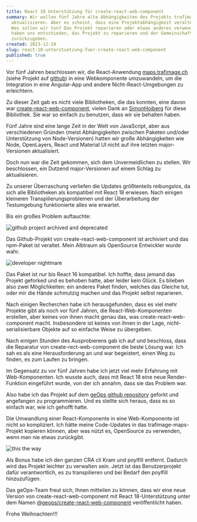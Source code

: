 ```yaml
---
title: React 18 Unterstützung für create-react-web-component
summary: Wir wollen fünf Jahre alte Abhängigkeiten des Projekts trafimage-maps
  aktualisieren. Aber es scheint, dass eine Projektabhängigkeit veraltet ist.
  Was sollen wir tun? Das Projekt reparieren oder etwas anderes verwenden? Wir
  haben uns entschieden, das Projekt zu reparieren und der Gemeinschaft etwas
  zurückzugeben.
created: 2023-12-19
slug: react-18-unterstuetzung-fuer-create-react-web-component
published: true
---
```

Vor fünf Jahren beschlossen wir, die React-Anwendung [maps.trafimage.ch](https://maps.trafimage.ch) (siehe Projekt auf [github](https://github.com/geops/trafimage-maps)) in eine Webkomponente umzuwandeln, um die Integration in eine Angular-App und andere Nicht-React-Umgebungen zu erleichtern. 

Zu dieser Zeit gab es nicht viele Bibliotheken, die das konnten, eine davon war 
[create-react-web-component](https://www.npmjs.com/package/create-react-web-component), vielen Dank an [SimonHoiberg](https://github.com/SimonHoiberg) für diese Bibliothek. Sie war so einfach zu benutzen, dass wir sie behalten haben.

Fünf Jahre sind eine lange Zeit in der Welt von JavaScript, aber aus verschiedenen Gründen (meist Abhängigkeiten zwischen Paketen und/oder Unterstützung von Node-Versionen) hatten wir große Abhängigkeiten wie Node, OpenLayers, React und Material UI nicht auf ihre letzten major-Versionen aktualisiert.

Doch nun war die Zeit gekommen, sich dem Unvermeidlichen zu stellen. Wir beschlossen, ein Dutzend major-Versionen auf einem Schlag zu aktualisieren.

Zu unserer Überraschung verliefen die Updates größtenteils reibungslos, da sich alle Bibliotheken als kompatibel mit React 18 erwiesen. Nach einigen kleineren Transpilierungsproblemen und der Überarbeitung der Testumgebung funktionierte alles wie erwartet.

Bis ein großes Problem auftauchte:

![github project archived and deprecated](/images/blog/react-18-support-for-create-react-web-component/github-deprecated.png "github project archived and deprecated")

Das Github-Projekt von create-react-web-component ist archiviert und das npm-Paket ist veraltet. Mein Albtraum als OpenSource Entwickler wurde wahr.

![developer nightmare](/images/blog/react-18-support-for-create-react-web-component/dev-nightmare.gif "developer nightmare")

Das Paket ist nur bis React 16 kompatibel. Ich hoffte, dass jemand das Projekt geforked und es behoben hatte, aber leider kein Glück. Es blieben also zwei Möglichkeiten: ein anderes Paket finden, welches das Gleiche tut, oder mir die Hände schmutzig machen und das Projekt selbst reparieren.

Nach einigen Recherchen habe ich herausgefunden, dass es viel mehr Projekte gibt als noch vor fünf Jahren, die React-Web-Komponenten erstellen, aber keines von ihnen macht genau das, was create-react-web-component macht. Insbesondere ist keines von ihnen in der Lage, nicht-serialisierbare Objekte auf so einfache Weise zu übergeben.

Nach einigen Stunden des Ausprobierens gab ich auf und beschloss, dass die Reparatur von create-rect-web-component die beste Lösung war. Ich sah es als eine Herausforderung an und war begeistert, einen Weg zu finden, es zum Laufen zu bringen.

Im Gegensatz zu vor fünf Jahren habe ich jetzt viel mehr Erfahrung mit Web-Komponenten. Ich wusste auch, dass mit React 18 eine neue Render-Funktion eingeführt wurde, von der ich annahm, dass sie das Problem war.

Also habe ich das Projekt auf dem [geOps github repository](https://github.com/geops/create-react-web-component) geforkt und angefangen zu programmieren. Und es stellte sich heraus, dass es so einfach war, wie ich gehofft hatte.

Die Umwandlung einer React-Komponente in eine Web-Komponente ist nicht so kompliziert. Ich hätte meine Code-Updates in das trafimage-maps-Projekt kopieren können, aber was nützt es, OpenSource zu verwenden, wenn man nie etwas zurückgibt.

![this the way](/images/blog/react-18-support-for-create-react-web-component/this-is-the-way.webp "this is the way")

Als Bonus habe ich den ganzen CRA cli Kram und poylfill entfernt. Dadurch wird das Projekt leichter zu verwalten sein. Jetzt ist das Benutzerprojekt dafür verantwortlich, es zu transpilieren und bei Bedarf den poylfill hinzuzufügen.

Das geOps-Team freut sich, Ihnen mitteilen zu können, dass wir eine neue Version von create-react-web-component mit React 18-Unterstützung unter dem Namen [@geops/create-react-web-component](https://www.npmjs.com/package/@geops/create-react-web-component) veröffentlicht haben. 

Frohe Weihnachten!!!